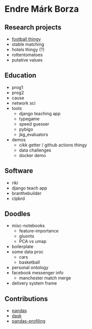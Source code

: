 # Endre Márk Borza

## Research projects
- [football thingy](/football-data-research/)
- stable matching
- hotels thingy (?)
- rottentomatoes
- putative values

## Education
- prog1
- prog2
- cause
- network sci
- tools
  - django teaching app
  - typegame
  - speed guesser
  - pybigo
  - jkg_evaluators
- demos
  - cikk getter / github actions thingy
  - data challenges
  - docker demo

## Software
- riki
- django teach app
- branthebuilder
- clpbrd

## Doodles
- misc-notebooks
  - feature-importance
  - gluonts
  - PCA vs umap
- boilerplate
- some data proc
  - cars
  - basketball
- personal ontology
- facebook messenger info
  - manchester match merge
- delivery system frame

## Contributions
- [pandas](https://github.com/pandas-dev/pandas/commits?author=endremborza)
- [dask](https://github.com/dask/dask/commits?author=endremborza)
- [pandas-profiling](https://github.com/pandas-profiling/pandas-profiling/commits?author=endremborza)